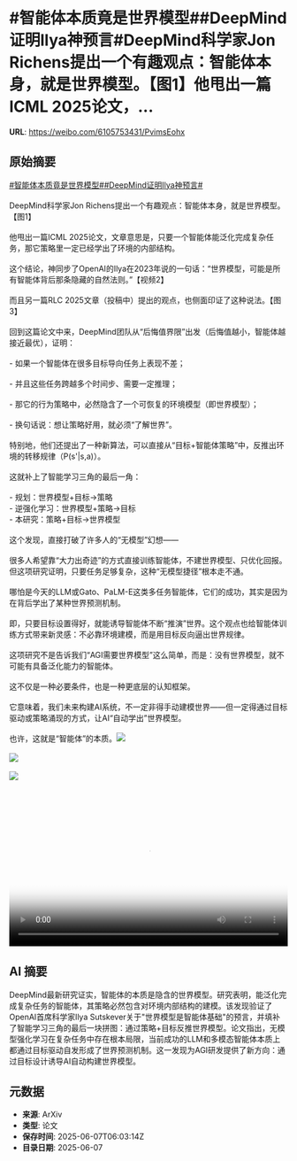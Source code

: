 # #智能体本质竟是世界模型##DeepMind证明Ilya神预言#DeepMind科学家Jon Richens提出一个有趣观点：智能体本身，就是世界模型。【图1】他甩出一篇ICML 2025论文，...

**URL**: https://weibo.com/6105753431/PvimsEohx

## 原始摘要

<a href="https://m.weibo.cn/search?containerid=231522type%3D1%26t%3D10%26q%3D%23%E6%99%BA%E8%83%BD%E4%BD%93%E6%9C%AC%E8%B4%A8%E7%AB%9F%E6%98%AF%E4%B8%96%E7%95%8C%E6%A8%A1%E5%9E%8B%23&amp;extparam=%23%E6%99%BA%E8%83%BD%E4%BD%93%E6%9C%AC%E8%B4%A8%E7%AB%9F%E6%98%AF%E4%B8%96%E7%95%8C%E6%A8%A1%E5%9E%8B%23" data-hide=""><span class="surl-text">#智能体本质竟是世界模型#</span></a><a href="https://m.weibo.cn/search?containerid=231522type%3D1%26t%3D10%26q%3D%23DeepMind%E8%AF%81%E6%98%8EIlya%E7%A5%9E%E9%A2%84%E8%A8%80%23&amp;extparam=%23DeepMind%E8%AF%81%E6%98%8EIlya%E7%A5%9E%E9%A2%84%E8%A8%80%23" data-hide=""><span class="surl-text">#DeepMind证明Ilya神预言#</span></a><br><br>DeepMind科学家Jon Richens提出一个有趣观点：智能体本身，就是世界模型。【图1】<br><br>他甩出一篇ICML 2025论文，文章意思是，只要一个智能体能泛化完成复杂任务，那它策略里一定已经学出了环境的内部结构。<br><br>这个结论，神同步了OpenAI的Ilya在2023年说的一句话：“世界模型，可能是所有智能体背后那条隐藏的自然法则。”【视频2】<br><br>而且另一篇RLC 2025文章（投稿中）提出的观点，也侧面印证了这种说法。【图3】<br><br>回到这篇论文中来，DeepMind团队从“后悔值界限”出发（后悔值越小，智能体越接近最优），证明：<br><br>- 如果一个智能体在很多目标导向任务上表现不差；<br><br>- 并且这些任务跨越多个时间步、需要一定推理；<br><br>- 那它的行为策略中，必然隐含了一个可恢复的环境模型（即世界模型）；<br><br>- 换句话说：想让策略好用，就必须“了解世界”。<br><br>特别地，他们还提出了一种新算法，可以直接从“目标+智能体策略”中，反推出环境的转移规律（P(s'|s,a)）。<br><br>这就补上了智能学习三角的最后一角：<br><br>- 规划：世界模型+目标→策略<br>- 逆强化学习：世界模型+策略→目标<br>- 本研究：策略+目标→世界模型<br><br>这个发现，直接打破了许多人的“无模型”幻想——<br><br>很多人希望靠“大力出奇迹”的方式直接训练智能体，不建世界模型、只优化回报。但这项研究证明，只要任务足够复杂，这种“无模型捷径”根本走不通。<br><br>哪怕是今天的LLM或Gato、PaLM-E这类多任务智能体，它们的成功，其实是因为在背后学出了某种世界预测机制。<br><br>即，只要目标设置得好，就能诱导智能体不断“推演”世界。这个观点也给智能体训练方式带来新灵感：不必靠环境建模，而是用目标反向逼出世界规律。<br><br>这项研究不是告诉我们“AGI需要世界模型”这么简单，而是：没有世界模型，就不可能有具备泛化能力的智能体。<br><br>这不仅是一种必要条件，也是一种更底层的认知框架。<br><br>它意味着，我们未来构建AI系统，不一定非得手动建模世界——但一定得通过目标驱动或策略涌现的方式，让AI“自动学出”世界模型。<br><br>也许，这就是“智能体”的本质。<img style="" src="https://tvax2.sinaimg.cn/large/006Fd7o3gy1i25q80mte5j314w11kndg.jpg" referrerpolicy="no-referrer"><br><br><img style="" src="https://tvax4.sinaimg.cn/large/006Fd7o3ly1i25q9kfow7j30zk0k0jsp.jpg" referrerpolicy="no-referrer"><br><br><img style="" src="https://tvax1.sinaimg.cn/large/006Fd7o3gy1i25q8o2qdyj310218wtux.jpg" referrerpolicy="no-referrer"><br><br><br clear="both"><div style="clear: both"></div><video controls="controls" poster="https://tvax2.sinaimg.cn/orj480/006Fd7o3ly1i25q9kii13j30zk0k0jsp.jpg" style="width: 100%"><source src="https://f.video.weibocdn.com/o0/4Y78WGtFlx08oPBb3CbS01041200pzhw0E010.mp4?label=mp4_720p&amp;template=1280x720.25.0&amp;ori=0&amp;ps=1CwnkDw1GXwCQx&amp;Expires=1749279756&amp;ssig=6lVw8Jc0QD&amp;KID=unistore,video"><source src="https://f.video.weibocdn.com/o0/bF8hmOW5lx08oPBaFO9G01041200cL8S0E010.mp4?label=mp4_hd&amp;template=852x480.25.0&amp;ori=0&amp;ps=1CwnkDw1GXwCQx&amp;Expires=1749279756&amp;ssig=52UHroWxyh&amp;KID=unistore,video"><source src="https://f.video.weibocdn.com/o0/BtdeUwJUlx08oPBaGYdq010412008mj20E010.mp4?label=mp4_ld&amp;template=640x360.25.0&amp;ori=0&amp;ps=1CwnkDw1GXwCQx&amp;Expires=1749279756&amp;ssig=nhArX8bPYX&amp;KID=unistore,video"><p>视频无法显示，请前往<a href="https://video.weibo.com/show?fid=1034%3A5174587151810576" target="_blank" rel="noopener noreferrer">微博视频</a>观看。</p></video>

## AI 摘要

DeepMind最新研究证实，智能体的本质是隐含的世界模型。研究表明，能泛化完成复杂任务的智能体，其策略必然包含对环境内部结构的建模。该发现验证了OpenAI首席科学家Ilya Sutskever关于"世界模型是智能体基础"的预言，并填补了智能学习三角的最后一块拼图：通过策略+目标反推世界模型。论文指出，无模型强化学习在复杂任务中存在根本局限，当前成功的LLM和多模态智能体本质上都通过目标驱动自发形成了世界预测机制。这一发现为AGI研发提供了新方向：通过目标设计诱导AI自动构建世界模型。

## 元数据

- **来源**: ArXiv
- **类型**: 论文
- **保存时间**: 2025-06-07T06:03:14Z
- **目录日期**: 2025-06-07
